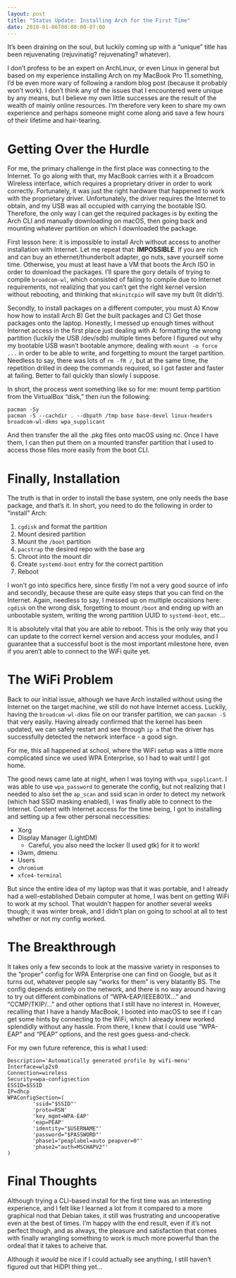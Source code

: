 ```yaml
---
layout: post
title: "Status Update: Installing Arch for the First Time"
date: 2018-01-06T00:00:00-07:00
---
```


It’s been draining on the soul, but luckily coming up with a “unique” title has been rejuvenating (rejuvinatig? rejuvenating? whatever).

I don’t profess to be an expert on ArchLinux, or even Linux in general but based on my experience installing Arch on my MacBook Pro 11.something, I’d be even more wary of following a random blog post (because it probably won’t work). I don’t think any of the issues that I encountered were unique by any means, but I believe my own little successes are the result of the wealth of mainly online resources. I’m therefore very keen to share my own experience and perhaps someone might come along and save a few hours of their lifetime and hair-tearing.

# Getting Over the Hurdle

For me, the primary challenge in the first place was connecting to the Internet. To go along with that, my MacBook carries with it a Broadcom Wireless interface, which requires a proprietary driver in order to work correctly. Fortunately, it was just the right hardware that happened to work with the proprietary driver. Unfortunately, the driver requires the Internet to obtain, and my USB was all occupied with carrying the bootable ISO. Therefore, the only way I can get the required packages is by exiting the Arch CLI and manually downloading on macOS, then going back and mounting whatever partition on which I downloaded the package.

First lesson here: it is impossible to install Arch without access to another installation with Internet. Let me repeat that: **IMPOSSIBLE**. If you are rich and can buy an ethernet/thunderbolt adapter, go nuts, save yourself some time. Otherwise, you must at least have a VM that boots the Arch ISO in order to download the packages. I’ll spare the gory details of trying to compile `broadcom-wl`, which consisted of failing to compile due to Internet requirements, not realizing that you can’t get the right kernel version without rebooting, and thinking that `mkinitcpio` will save my butt (It didn’t).

Secondly, to install packages on a different computer, you must A) Know how how to install Arch B) Get the built packages and C) Get those packages onto the laptop. Honestly, I messed up enough times without Internet access in the first place just dealing with A: formatting the wrong partition (luckily the USB /dev/sdb) multiple times before I figured out why my bootable USB wasn’t bootable anymore, dealing with `mount -o force ...` in order to be able to write, and forgetting to mount the target partition. Needless to say, there was lots of `rm -fR /`, but at the same time, the repetition drilled in deep the commands required, so I got faster and faster at failing. Better to fail quickly than slowly I suppose.

In short, the process went something like so for me: mount temp partition from the VirtualBox “disk,” then run the following:

``` shell
pacman -Sy
pacman -S --cachdir . --dbpath /tmp base base-devel linux-headers broadcom-wl-dkms wpa_supplicant
```

And then transfer the all the .pkg files onto macOS using nc. Once I have them, I can then put them on a mounted transfer partition that I used to access those files more easily from the boot CLI.

# Finally, Installation
The truth is that in order to install the base system, one only needs the base package, and that’s it. In short, you need to do the following in order to “install” Arch:

  1. `cgdisk` and format the partition
  2. Mount desired partition
  3. Mount the `/boot` partition
  4. `pacstrap` the desired repo with the base arg
  5. Chroot into the mount dir
  6. Create `systemd-boot` entry for the correct partition
  7. Reboot

I won’t go into specifics here, since firstly I’m not a very good source of info and secondly, because these are quite easy steps that you can find on the Internet. Again, needless to say, I messed up on multiple occaisions here: `cgdisk` on the wrong disk, forgetting to mount `/boot` and ending up with an unbootable system, writing the wrong partition UUID to `systemd-boot`, etc…

It is absolutely vital that you are able to reboot. This is the only way that you can update to the correct kernel version and access your modules, and I guarantee that a successful boot is the most important milestone here, even if you aren’t able to connect to the WiFi quite yet.

# The WiFi Problem

Back to our initial issue, although we have Arch installed without using the Internet on the target machine, we still do not have Internet access. Luckily, having the `broadcom-wl-dkms` file on our transfer partition, we can `pacman -S` that very easily. Having already confirmed that the kernel has been updated, we can safely restart and see through `ip a` that the driver has successfully detected the network interface - a good sign.

For me, this all happened at school, where the WiFi setup was a little more complicated since we used WPA Enterprise, so I had to wait until I got home.

The good news came late at night, when I was toying with `wpa_supplicant`. I was able to use `wpa_password` to generate the config, but not realizing that I needed to also set the `ap_scan` and ssid scan in order to detect my network (which had SSID masking enabled), I was finally able to connect to the Internet. Content with Internet access for the time being, I got to installing and setting up a few other personal neccessities:

  * Xorg
  * Display Manager (LightDM)
    - Careful, you also need the locker (I used gtk) for it to work!
  * i3wm, dmenu
  * Users
  * `chromium`
  * `xfce4-terminal`

But since the entire idea of my laptop was that it was portable, and I already had a well-established Debain computer at home, I was bent on getting WiFi to work at my school. That wouldn’t happen for another several weeks though; it was winter break, and I didn’t plan on going to school at all to test whether or not my config worked.

# The Breakthrough

It takes only a few seconds to look at the massive variety in responses to the “proper” config for WPA Enterprise one can find on Google, but as it turns out, whatever people say “works for them” is very blatantly BS. The config depends entirely on the network, and there is no way around having to try out different combinations of “WPA-EAP/IEEE801X…” and “CCMP/TKIP/…” and other options that I still have no interest in. However, recalling that I have a handy MacBook, I booted into macOS to see if I can get some hints by connecting to the WiFi, which I already knew worked splendidly without any hassle. From there, I knew that I could use “WPA-EAP” and “PEAP” options, and the rest goes guess-and-check.

For my own future reference, this is what I used:

```
Description='Automatically generated profile by wifi-menu'
Interface=wlp2s0
Connection=wireless
Security=wpa-configsection
ESSID=$SSID
IP=dhcp
WPAConfigSection=(
        'ssid="$SSID"'
        'proto=RSN'
        'key_mgmt=WPA-EAP'
        'eap=PEAP'
        'identity="$USERNAME"'
        'password="$PASSWORD"'
        'phase1="peaplabel=auto peapver=0"'
        'phase2="auth=MSCHAPV2"'
)
```

# Final Thoughts

Although trying a CLI-based install for the first time was an interesting experience, and I felt like I learned a lot from it compared to a more graphical nod that Debian takes, it still was frustrating and uncooperative even at the best of times. I’m happy with the end result, even if it’s not perfect though, and as always, the pleasure and satisfaction that comes with finally wrangling something to work is much more powerful than the ordeal that it takes to acheive that.

Although it *would* be nice if I could actually see anything, I still haven’t figured out that HiDPI thing yet…
